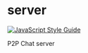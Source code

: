 # server
[![JavaScript Style Guide](https://img.shields.io/badge/code_style-standard-brightgreen.svg)](https://standardjs.com)

P2P Chat server
